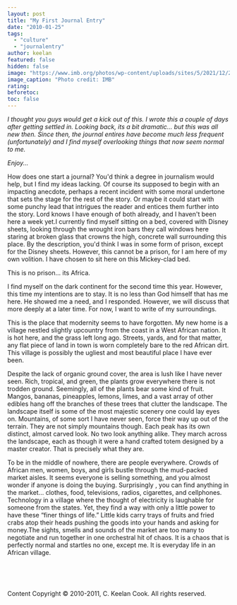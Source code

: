 ```yaml
---
layout: post
title: "My First Journal Entry"
date: "2010-01-25"
tags:
  - "culture"
  - "journalentry"
author: keelan
featured: false
hidden: false
image: "https://www.imb.org/photos/wp-content/uploads/sites/5/2021/12/20210801RWH0249-1024x683.jpg"
image_caption: "Photo credit: IMB"
rating: 
beforetoc: 
toc: false
---
```


_I thought you guys would get a kick out of this. I wrote this a couple of days after getting settled in. Looking back, its a bit dramatic... but this was all new then. Since then, the journal entires have become much less frequent (unfortunately) and I find myself overlooking things that now seem normal to me._

_Enjoy..._

How does one start a journal? You'd think a degree in journalism would help, but I find my ideas lacking. Of course its supposed to begin with an impacting anecdote, perhaps a recent incident with some moral undertone that sets the stage for the rest of the story. Or maybe it could start with some punchy lead that intrigues the reader and entices them further into the story. Lord knows I have enough of both already, and I haven't been here a week yet.I currently find myself sitting on a bed, covered with Disney sheets, looking through the wrought iron bars they call windows here staring at broken glass that crowns the high, concrete wall surrounding this place. By the description, you'd think I was in some form of prison, except for the Disney sheets. However, this cannot be a prison, for I am here of my own volition. I have chosen to sit here on this Mickey-clad bed.

This is no prison... its Africa.

I find myself on the dark continent for the second time this year. However, this time my intentions are to stay. It is no less than God himself that has me here. He showed me a need, and I responded. However, we will discuss that more deeply at a later time. For now, I want to write of my surroundings.

This is the place that modernity seems to have forgotten. My new home is a village nestled slightly upcountry from the coast in a West African nation. It is hot here, and the grass left long ago. Streets, yards, and for that matter, any flat piece of land in town is worn completely bare to the red African dirt. This village is possibly the ugliest and most beautiful place I have ever been.

Despite the lack of organic ground cover, the area is lush like I have never seen. Rich, tropical, and green, the plants grow everywhere there is not trodden ground. Seemingly, all of the plants bear some kind of fruit. Mangos, bananas, pineapples, lemons, limes, and a vast array of other edibles hang off the branches of these trees that clutter the landscape. The landscape itself is some of the most majestic scenery one could lay eyes on. Mountains, of some sort I have never seen, force their way up out of the terrain. They are not simply mountains though. Each peak has its own distinct, almost carved look. No two look anything alike. They march across the landscape, each as though it were a hand crafted totem designed by a master creator. That is precisely what they are.

To be in the middle of nowhere, there are people everywhere. Crowds of African men, women, boys, and girls bustle through the mud-packed market aisles. It seems everyone is selling something, and you almost wonder if anyone is doing the buying. Surprisingly , you can find anything in the market... clothes, food, televisions, radios, cigarettes, and cellphones. Technology in a village where the thought of electricity is laughable for someone from the states. Yet, they find a way with only a little power to have these “finer things of life.” Little kids carry trays of fruits and fried crabs atop their heads pushing the goods into your hands and asking for money.The sights, smells and sounds of the market are too many to negotiate and run together in one orchestral hit of chaos. It is a chaos that is perfectly normal and startles no one, except me. It is everyday life in an African village.

 

 

Content Copyright © 2010-2011, C. Keelan Cook. All rights reserved.
